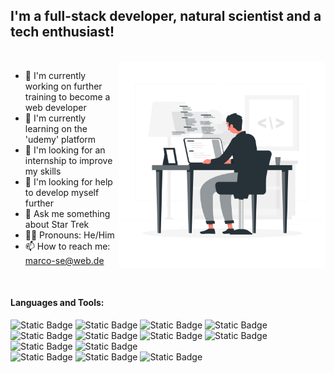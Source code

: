 
## I'm a full-stack developer, natural scientist and a tech enthusiast! 

<br>

<img src="https://github.com/MaSem87/MaSem87/blob/master/Programming-rafiki.png" width="330px" height="330px" align="right"/>

- 🔭 I'm currently working on further training to become a web developer
- 🌱 I'm currently learning on the 'udemy' platform
- 👯 I'm looking for an internship to improve my skills
- 🤔 I'm looking for help to develop myself further
- 💬 Ask me something about Star Trek
- 👨🏻 Pronouns: He/Him
- 📫 How to reach me: marco-se@web.de

<br>


#### Languages and Tools:

![Static Badge](https://img.shields.io/badge/Python-black?logo=python)
![Static Badge](https://img.shields.io/badge/JavaScript-black?logo=javascript)
![Static Badge](https://img.shields.io/badge/Django-black?logo=django)
![Static Badge](https://img.shields.io/badge/HTML-black?logo=html5)
![Static Badge](https://img.shields.io/badge/CSS-black?logo=css3)
![Static Badge](https://img.shields.io/badge/jQuery-black?logo=jQuery)
![Static Badge](https://img.shields.io/badge/Bootstrap-black?logo=Bootstrap)
![Static Badge](https://img.shields.io/badge/PostGreSQL-black?logo=PostGreSQL)
![Static Badge](https://img.shields.io/badge/MySQL-black?logo=mysql)
![Static Badge](https://img.shields.io/badge/PHP-black?logo=PHP)
<br>
![Static Badge](https://img.shields.io/badge/Wordpress-black?logo=Wordpress)
![Static Badge](https://img.shields.io/badge/Git-black?logo=GIT)
![Static Badge](https://img.shields.io/badge/GitHub-black?logo=GITHUB)



